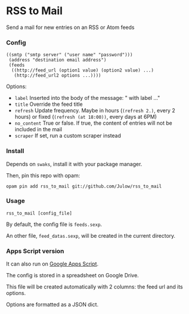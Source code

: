 # RSS to Mail

Send a mail for new entries on an RSS or Atom feeds

### Config

```sexp
((smtp ("smtp server" ("user name" "password")))
 (address "destination email address")
 (feeds
  ((http://feed_url (option1 value) (option2 value) ...)
   (http://feed_url2 options ...))))
```

Options:

- `label` Inserted into the body of the message: " with label ..."
- `title` Override the feed title
- `refresh` Update frequency.
	Maybe in hours (`(refresh 2.)`, every 2 hours)
	or fixed (`(refresh (at 18:00))`, every days at 6PM)
- `no_content` True or false. If true, the content of entries will not be included in the mail
- `scraper` If set, run a custom scraper instead

### Install

Depends on `swaks`, install it with your package manager.

Then, pin this repo with opam:

```shell
opam pin add rss_to_mail git://github.com/Julow/rss_to_mail
```

### Usage

```shell
rss_to_mail [config_file]
```

By default, the config file is `feeds.sexp`.

An other file, `feed_datas.sexp`, will be created in the current directory.

### Apps Script version

It can also run on [Google Apps Script](https://developers.google.com/apps-script/overview).

The config is stored in a spreadsheet on Google Drive.

This file will be created automatically with 2 columns: the feed url and its options.

Options are formatted as a JSON dict.
